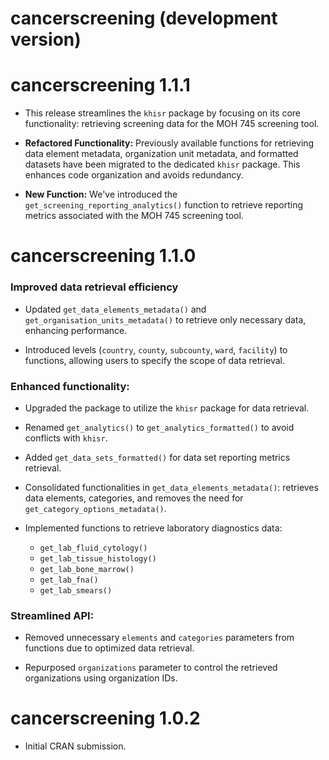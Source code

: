 # cancerscreening (development version)

# cancerscreening 1.1.1

* This release streamlines the `khisr` package by focusing on its core functionality: 
  retrieving screening data for the MOH 745 screening tool.

* **Refactored Functionality:** Previously available functions for retrieving data 
  element metadata, organization unit metadata, and formatted datasets have been 
  migrated to the dedicated `khisr` package. This enhances code organization and 
  avoids redundancy.
  
* **New Function:** We've introduced the `get_screening_reporting_analytics()`
  function to retrieve reporting metrics associated with the MOH 745 screening 
  tool.

# cancerscreening 1.1.0

### Improved data retrieval efficiency

* Updated `get_data_elements_metadata()` and `get_organisation_units_metadata()` to retrieve only necessary data, enhancing performance.
 
* Introduced levels (`country`, `county`, `subcounty`, `ward`, `facility`) to functions, allowing users to specify the scope of data retrieval.

### Enhanced functionality:

* Upgraded the package to utilize the `khisr` package for data retrieval.

* Renamed `get_analytics()` to `get_analytics_formatted()` to avoid conflicts with `khisr`.

* Added `get_data_sets_formatted()` for data set reporting metrics retrieval.

* Consolidated functionalities in `get_data_elements_metadata()`: retrieves data elements, categories, and removes the need for `get_category_options_metadata()`.

* Implemented functions to retrieve laboratory diagnostics data:
  - `get_lab_fluid_cytology()`
  - `get_lab_tissue_histology()`
  - `get_lab_bone_marrow()`
  - `get_lab_fna()`
  - `get_lab_smears()`
  
### Streamlined API:

* Removed unnecessary `elements` and `categories` parameters from functions due to optimized data retrieval.

* Repurposed `organizations` parameter to control the retrieved organizations using organization IDs.

# cancerscreening 1.0.2

* Initial CRAN submission.
